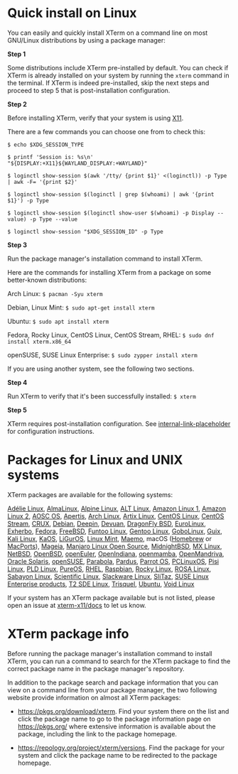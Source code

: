 <!-- 
// top menu
// 'Install'
// _'Package' = this page
// _'xterm.tar.gz'
-->

# Quick install on Linux

You can easily and quickly install XTerm on a command line on most GNU/Linux distributions by using a package manager:

**Step 1**

Some distributions include XTerm pre-installed by default. You can check if XTerm is already installed on your system by running the `xterm` command in the terminal. If XTerm is indeed pre-installed, skip the next steps and proceed to step 5 that is post-installation configuration.

**Step 2**

Before installing XTerm, verify that your system is using [X11](https://x.org/wiki/UserDocumentation/).

There are a few commands you can choose one from to check this:

`$ echo $XDG_SESSION_TYPE`

`$ printf 'Session is: %s\n' "${DISPLAY:+X11}${WAYLAND_DISPLAY:+WAYLAND}"`

`$ loginctl show-session $(awk '/tty/ {print $1}' <(loginctl)) -p Type | awk -F= '{print $2}'`

`$ loginctl show-session $(loginctl | grep $(whoami) | awk '{print $1}') -p Type`

`$ loginctl show-session $(loginctl show-user $(whoami) -p Display --value) -p Type --value`

`$ loginctl show-session "$XDG_SESSION_ID" -p Type`

<!--
Also $ echo $WAYLAND_DISPLAY (prints nothing if Wayland is not used)
Source for the above commands:
https://unix.stackexchange.com/questions/202891/how-to-know-whether-wayland-or-x11-is-being-used/371164#371164
-->

**Step 3**

Run the package manager's installation command to install XTerm.

Here are the commands for installing XTerm from a package on some better-known distributions:

Arch Linux: `$ pacman -Syu xterm`
<!-- source: https://bbs.archlinux.org/viewtopic.php?id=242823 -->

Debian, Linux Mint: `$ sudo apt-get install xterm`
<!-- https://www.debian.org/releases/ and [APT](https://packages.debian.org/sid/apt) -->

Ubuntu: `$ sudo apt install xterm`

Fedora, Rocky Linux, CentOS Linux, CentOS Stream, RHEL: `$ sudo dnf install xterm.x86_64`

openSUSE, SUSE Linux Enterprise: `$ sudo zypper install xterm`

If you are using another system, see the following two sections.

**Step 4**

Run XTerm to verify that it's been successfully installed: `$ xterm`

**Step 5**

XTerm requires post-installation configuration. See [internal-link-placeholder](https://xterm.org/some-other-page) for configuration instructions.

# Packages for Linux and UNIX systems

XTerm packages are available for the following systems:

[Adélie Linux](https://www.adelielinux.org/), [AlmaLinux](https://almalinux.org/), [Alpine Linux](https://www.alpinelinux.org/), [ALT Linux](https://en.altlinux.org/), [Amazon Linux 1](https://aws.amazon.com/amazon-linux-ami/), [Amazon Linux 2](https://aws.amazon.com/amazon-linux-2/), [AOSC OS](https://aosc.io/), [Apertis](https://www.apertis.org/), [Arch Linux](https://archlinux.org/), [Artix Linux](https://artixlinux.org/), [CentOS Linux](https://www.centos.org/centos-linux/), [CentOS Stream](https://www.centos.org/centos-stream/), [CRUX](https://crux.nu/), [Debian](https://www.debian.org/), [Deepin](https://www.deepin.org/index/zh), [Devuan](https://www.devuan.org/), [DragonFly BSD](https://www.dragonflybsd.org/), [EuroLinux](https://en.euro-linux.com/), [Exherbo](https://exherbo.org/), [Fedora](https://getfedora.org/), [FreeBSD](https://www.freebsd.org/), [Funtoo Linux](https://www.funtoo.org), [Gentoo Linux](https://www.gentoo.org/), [GoboLinux](https://gobolinux.org/), [Guix](https://guix.gnu.org/), [Kali Linux](https://www.kali.org/), [KaOS](https://kaosx.us/), [LiGurOS](https://liguros.gitlab.io/), [Linux Mint](https://www.linuxmint.com/), [Maemo](maemo.org/), macOS ([Homebrew](https://brew.sh/) or [MacPorts](https://www.macports.org/)), [Mageia](https://www.mageia.org/en/), [Manjaro Linux Open Source](https://manjaro.org/), [MidnightBSD](http://www.midnightbsd.org/), [MX Linux](https://mxlinux.org/), [NetBSD](https://netbsd.org/), [OpenBSD](https://www.openbsd.org/), [openEuler](https://www.openeuler.org/zh/), [OpenIndiana](https://www.openindiana.org/), [openmamba](https://openmamba.org/en/), [OpenMandriva](https://www.openmandriva.org/), [Oracle Solaris](https://www.oracle.com/solaris/), [openSUSE](https://www.opensuse.org/), [Parabola](https://www.parabola.nu/), [Pardus](https://www.pardus.org.tr/en/home/), [Parrot OS](https://parrotsec.org/), [PCLinuxOS](https://www.pclinuxos.com/), [Pisi Linux](https://pisilinux.org/), [PLD Linux](https://pld-linux.org/), [PureOS](https://pureos.net/), [RHEL](https://www.redhat.com/en/technologies/linux-platforms/enterprise-linux), [Raspbian](http://raspbian.org/), [Rocky Linux](https://rockylinux.org/), [ROSA Linux](https://www.rosalinux.ru/), [Sabayon Linux](https://www.sabayon.org/), [Scientific Linux](https://scientificlinux.org/), [Slackware Linux](http://www.slackware.com/), [SliTaz](https://www.slitaz.org/en/), [SUSE Linux Enterprise products](https://www.suse.com/products/), [T2 SDE Linux](http://t2sde.org/), [Trisquel](https://trisquel.info/), [Ubuntu](https://ubuntu.com/server/docs/package-management/), [Void Linux](https://voidlinux.org/)

If your system has an XTerm package available but is not listed, please open an issue at [xterm-x11/docs](https://github.com/xterm-x11/docs/issues) to let us know.

# XTerm package info

Before running the package manager's installation command to install XTerm, you can run a command to search for the XTerm package to find the correct package name in the package manager's repository.

In addition to the package search and package information that you can view on a command line from your package manager, the two following website provide information on almost all XTerm packages:

* https://pkgs.org/download/xterm. Find your system there on the list and click the package name to go to the package information page on https://pkgs.org/ where extensive information is available about the package, including the link to the package homepage.

* https://repology.org/project/xterm/versions. Find the package for your system and click the package name to be redirected to the package homepage.
